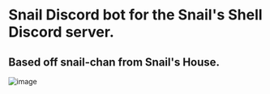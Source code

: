 # Snail Discord bot for the Snail's Shell Discord server.
## Based off snail-chan from Snail's House.
![image](https://cdn.discordapp.com/attachments/850069038804631575/1199040856561303573/snail-house-nod.gif)
